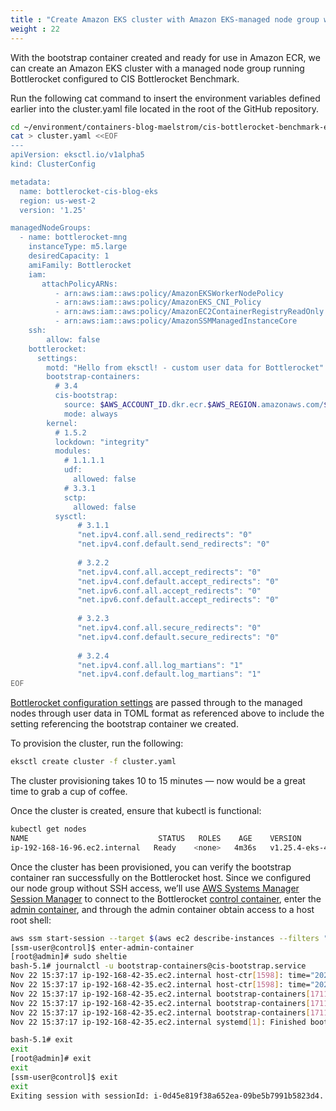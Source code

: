 ```yaml
---
title : "Create Amazon EKS cluster with Amazon EKS-managed node group with Bottlerocket AMI"
weight : 22
---
```


With the bootstrap container created and ready for use in Amazon ECR, we can create an Amazon EKS cluster with a managed node group running Bottlerocket configured to CIS Bottlerocket Benchmark. 

Run the following cat command to insert the environment variables defined earlier into the cluster.yaml file located in the root of the GitHub repository.

```bash
cd ~/environment/containers-blog-maelstrom/cis-bottlerocket-benchmark-eks/
cat > cluster.yaml <<EOF
---
apiVersion: eksctl.io/v1alpha5
kind: ClusterConfig

metadata:
  name: bottlerocket-cis-blog-eks
  region: us-west-2
  version: '1.25'

managedNodeGroups:
  - name: bottlerocket-mng
    instanceType: m5.large
    desiredCapacity: 1
    amiFamily: Bottlerocket
    iam:
       attachPolicyARNs:
          - arn:aws:iam::aws:policy/AmazonEKSWorkerNodePolicy
          - arn:aws:iam::aws:policy/AmazonEKS_CNI_Policy
          - arn:aws:iam::aws:policy/AmazonEC2ContainerRegistryReadOnly
          - arn:aws:iam::aws:policy/AmazonSSMManagedInstanceCore
    ssh:
        allow: false
    bottlerocket:
      settings:
        motd: "Hello from eksctl! - custom user data for Bottlerocket"
        bootstrap-containers:
          # 3.4
          cis-bootstrap:
            source: $AWS_ACCOUNT_ID.dkr.ecr.$AWS_REGION.amazonaws.com/$BOOTSTRAP_ECR_REPO:latest
            mode: always
        kernel:
          # 1.5.2
          lockdown: "integrity"
          modules:
            # 1.1.1.1
            udf:
              allowed: false
            # 3.3.1
            sctp:
              allowed: false
          sysctl:
               # 3.1.1
               "net.ipv4.conf.all.send_redirects": "0"
               "net.ipv4.conf.default.send_redirects": "0"
               
               # 3.2.2
               "net.ipv4.conf.all.accept_redirects": "0"
               "net.ipv4.conf.default.accept_redirects": "0"
               "net.ipv6.conf.all.accept_redirects": "0"
               "net.ipv6.conf.default.accept_redirects": "0"
               
               # 3.2.3
               "net.ipv4.conf.all.secure_redirects": "0"
               "net.ipv4.conf.default.secure_redirects": "0"
               
               # 3.2.4
               "net.ipv4.conf.all.log_martians": "1"
               "net.ipv4.conf.default.log_martians": "1"
EOF
```


[Bottlerocket configuration settings](https://github.com/bottlerocket-os/bottlerocket#settings) are passed through to the managed nodes through user data in TOML format as referenced above to include the setting referencing the bootstrap container we created. 

To provision the cluster, run the following:

```bash
eksctl create cluster -f cluster.yaml
```

The cluster provisioning takes 10 to 15 minutes — now would be a great time to grab a cup of coffee.

Once the cluster is created, ensure that kubectl is functional:


```bash
kubectl get nodes
NAME                             STATUS   ROLES    AGE    VERSION
ip-192-168-16-96.ec2.internal   Ready    <none>   4m36s   v1.25.4-eks-4360b32
```

Once the cluster has been provisioned, you can verify the bootstrap container ran successfully on the Bottlerocket host. Since we configured our node group without SSH access, we’ll use [AWS Systems Manager Session Manager](https://docs.aws.amazon.com/systems-manager/latest/userguide/session-manager.html) to connect to the Bottlerocket [control container](https://github.com/bottlerocket-os/bottlerocket#control-container), enter the [admin container](https://github.com/bottlerocket-os/bottlerocket#admin-container), and through the admin container obtain access to a host root shell:


```bash
aws ssm start-session --target $(aws ec2 describe-instances --filters "Name=tag:Name,Values=bottlerocket-cis-blog-eks-bottlerocket-mng-Node" | jq -r '.[][0]["Instances"][0]["InstanceId"]')
[ssm-user@control]$ enter-admin-container
[root@admin]# sudo sheltie
bash-5.1# journalctl -u bootstrap-containers@cis-bootstrap.service
Nov 22 15:37:17 ip-192-168-42-35.ec2.internal host-ctr[1598]: time="2022-11-22T15:37:17Z" level=info msg="successfully started container task"
Nov 22 15:37:17 ip-192-168-42-35.ec2.internal host-ctr[1598]: time="2022-11-22T15:37:17Z" level=info msg="container task exited" code=0
Nov 22 15:37:17 ip-192-168-42-35.ec2.internal bootstrap-containers[1711]: 15:37:17 [INFO] bootstrap-containers started
Nov 22 15:37:17 ip-192-168-42-35.ec2.internal bootstrap-containers[1711]: 15:37:17 [INFO] Mode for 'cis-bootstrap' is 'once'
Nov 22 15:37:17 ip-192-168-42-35.ec2.internal bootstrap-containers[1711]: 15:37:17 [INFO] Turning off container 'cis-bootstrap'
Nov 22 15:37:17 ip-192-168-42-35.ec2.internal systemd[1]: Finished bootstrap container cis-bootstrap.

bash-5.1# exit
exit
[root@admin]# exit
exit
[ssm-user@control]$ exit
exit
Exiting session with sessionId: i-0d45e819f38a652ea-09be5b7991b5823d4.
```


